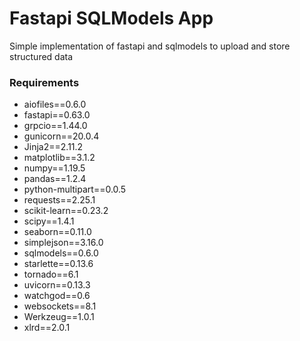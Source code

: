 # Fastapi SQLModels App
Simple implementation of fastapi and sqlmodels to upload and store structured data

### Requirements
* aiofiles==0.6.0
* fastapi==0.63.0
* grpcio==1.44.0
* gunicorn==20.0.4
* Jinja2==2.11.2
* matplotlib==3.1.2
* numpy==1.19.5
* pandas==1.2.4
* python-multipart==0.0.5
* requests==2.25.1
* scikit-learn==0.23.2
* scipy==1.4.1
* seaborn==0.11.0
* simplejson==3.16.0
* sqlmodels==0.6.0
* starlette==0.13.6
* tornado==6.1
* uvicorn==0.13.3
* watchgod==0.6
* websockets==8.1
* Werkzeug==1.0.1
* xlrd==2.0.1